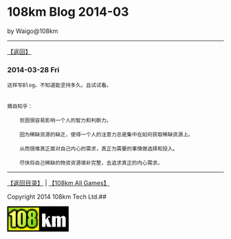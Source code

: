108km Blog 2014-03
=====

by Waigo@108km

-------
[【返回】](index.md)




### 2014-03-28 Fri ###

	这样写Blog。不知道能坚持多久。且试试看。


	摘自知乎：
	
		贫困很容易影响一个人的智力和判断力。
	
		因为稀缺资源的缺乏，使得一个人的注意力总是集中在如何获取稀缺资源上。
	
		从而很难真正面对自己内心的需求，真正为需要的事情做选择和投入。
	
		尽快将自己稀缺的物资资源填补完整，去追求真正的内心需求。




-------
[【返回目录】](../index.md)  |  [【108km All Games】](../108km_all_games.md)

Copyright 2014 108km Tech Ltd.## 


![image](../images/108km_logo_small.png)
